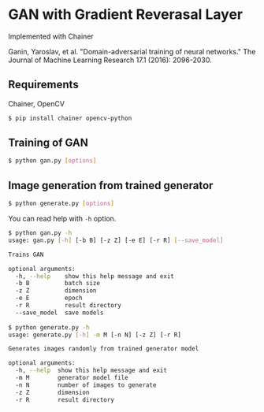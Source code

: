 # GAN with Gradient Reverasal Layer
Implemented with Chainer

Ganin, Yaroslav, et al. "Domain-adversarial training of neural networks." The Journal of Machine Learning Research 17.1 (2016): 2096-2030.

## Requirements
Chainer, OpenCV

```bash
$ pip install chainer opencv-python
```


## Training of GAN
```bash
$ python gan.py [options]
```

## Image generation from trained generator
```bash
$ python generate.py [options]
```

You can read help with `-h` option.

```bash
$ python gan.py -h
usage: gan.py [-h] [-b B] [-z Z] [-e E] [-r R] [--save_model]

Trains GAN

optional arguments:
  -h, --help    show this help message and exit
  -b B          batch size
  -z Z          dimension
  -e E          epoch
  -r R          result directory
  --save_model  save models
  
$ python generate.py -h
usage: generate.py [-h] -m M [-n N] [-z Z] [-r R]

Generates images randomly from trained generator model

optional arguments:
  -h, --help  show this help message and exit
  -m M        generator model file
  -n N        number of images to generate
  -z Z        dimension
  -r R        result directory
```
